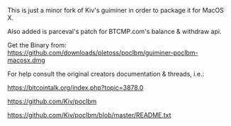This is just a minor fork of Kiv's guiminer in order to package it for MacOS X. 

Also added is parceval's patch for BTCMP.com's balance & withdraw api.

Get the Binary from: https://github.com/downloads/pletoss/poclbm/guiminer-poclbm-macosx.dmg

For help consult the original creators documentation & threads, i.e.:

https://bitcointalk.org/index.php?topic=3878.0

https://github.com/Kiv/poclbm

https://github.com/Kiv/poclbm/blob/master/README.txt
